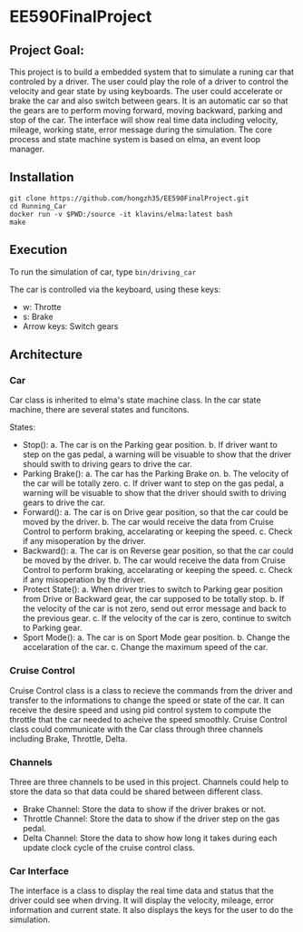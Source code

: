 # EE590FinalProject
## Project Goal:
This project is to build a embedded system that to simulate a runing car that controled by a driver. The user could play the  role of a driver to control the velocity and gear state by using keyboards. The user could accelerate or brake the car and also switch between gears. It is an automatic car so that the gears are to perform moving forward, moving backward, parking and stop of the car. The interface will show real time data including velocity, mileage, working state, error message during the simulation.
The core process and state machine system is based on elma, an event loop manager.

## Installation
```
git clone https://github.com/hongzh35/EE590FinalProject.git
cd Running_Car
docker run -v $PWD:/source -it klavins/elma:latest bash
make
```

## Execution
To run the simulation of car, type
`bin/driving_car`

The car is controlled via the keyboard, using these keys:
* w: Throtte
* s: Brake
* Arrow keys: Switch gears

## Architecture
### Car
Car class is inherited to elma's state machine class. In the car state machine, there are several states and funcitons.

States:

- Stop():
   a. The car is on the Parking gear position.
   b. If driver want to step on the gas pedal, a warning will be visuable to show that the driver should swith to driving gears to drive the car.
- Parking Brake():
   a. The car has the Parking Brake on.
   b. The velocity of the car will be totally zero.
   c. If driver want to step on the gas pedal, a warning will be visuable to show that the driver should swith to driving gears to drive the car.
- Forward():
   a. The car is on Drive gear position, so that the car could be moved by the driver.
   b. The car would receive the data from Cruise Control to perform braking, accelarating or keeping the speed.
   c. Check if any misoperation by the driver.
- Backward():
   a. The car is on Reverse gear position, so that the car could be moved by the driver.
   b. The car would receive the data from Cruise Control to perform braking, accelarating or keeping the speed.
   c. Check if any misoperation by the driver.
- Protect State():
   a. When driver tries to switch to Parking gear position from Drive or Backward gear, the car supposed to be totally stop.
   b. If the velocity of the car is not zero, send out error message and back to the previous gear.
   c. If the velocity of the car is zero, continue to switch to Parking gear.
- Sport Mode():
   a. The car is on Sport Mode gear position.
   b. Change the accelaration of the car.
   c. Change the maximum speed of the car.
### Cruise Control
Cruise Control class is a class to recieve the commands from the driver and transfer to the informations to change the speed or state of the car. 
It can receive the desire speed and using pid control system to compute the throttle that the car needed to acheive the speed smoothly.
Cruise Control class could communicate with the Car class through three channels including Brake, Throttle, Delta.
### Channels
Three are three channels to be used in this project. Channels could help to store the data so that data could be shared between different class.
- Brake Channel: Store the data to show if the driver brakes or not.
- Throttle Channel: Store the data to show if the driver step on the gas pedal.
- Delta Channel: Store the data to show how long it takes during each update clock cycle of the cruise control class. 
### Car Interface
The interface is a class to display the real time data and status that the driver could see when drving. It will display the velocity, mileage, error information and current state. It also displays the keys for the user to do the simulation.


